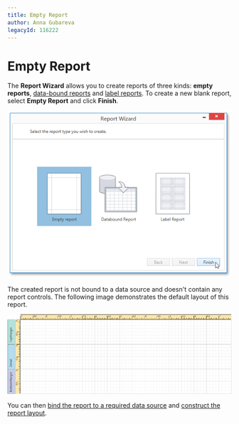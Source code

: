 ```yaml
---
title: Empty Report
author: Anna Gubareva
legacyId: 116222
---
```

# Empty Report
The **Report Wizard** allows you to create reports of three kinds: **empty reports**, [data-bound reports](data-bound-report.md) and [label reports](label-report.md). To create a new blank report, select **Empty Report** and click **Finish**.

![WPDDesigner_ReportWizard_Empty](../../../../images/img121984.png)

The created report is not bound to a data source and doesn't contain any report controls. The following image demonstrates the default layout of this report.

![WPDDesigner_EmptyReport](../../../../images/img122901.png)

You can then [bind the report to a required data source](../creating-reports/providing-data/binding-a-report-to-data.md) and [construct the report layout](../creating-reports/basic-operations/adjust-the-layout-of-report-elements.md).